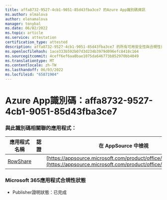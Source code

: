 ```yaml
---
title: affa8732-9527-4cb1-9051-85d43fba3ce7 的Azure App識別碼資訊
ms.author: elmalova
author: elenamalova
manager: tonybal
ms.date: 06/02/2022
ms.topic: article
ms.service: attestation
certification_type: attested
description: affa8732-9527-4cb1-9051-85d43fba3ce7 的所有可用安全性與合規性資訊。
ms.openlocfilehash: 1ace333b592b07d3d234b3979d096efc8418c164
ms.sourcegitcommit: 4ceff6ef6aa0bae1075da646773b852970bb4049
ms.translationtype: MT
ms.contentlocale: zh-TW
ms.lasthandoff: 06/03/2022
ms.locfileid: "65871904"
---
```

# <a name="azure-app-id-affa8732-9527-4cb1-9051-85d43fba3ce7"></a>Azure App識別碼：affa8732-9527-4cb1-9051-85d43fba3ce7


### <a name="apps-associated-with-this-id"></a>與此識別碼相關聯的應用程式：
| **應用程式名稱** | **認證** | **在 AppSource 中檢視** |
|--------------|---------------|-----------------------|
| [RowShare](../forward/WA200002567.md) |  | [https://appsource.microsoft.com/product/office/WA200002567](https://appsource.microsoft.com/product/office/WA200002567) |

### <a name="microsoft-365-app-compliance-status"></a>Microsoft 365應用程式合規性狀態
- Publisher證明狀態：已完成
